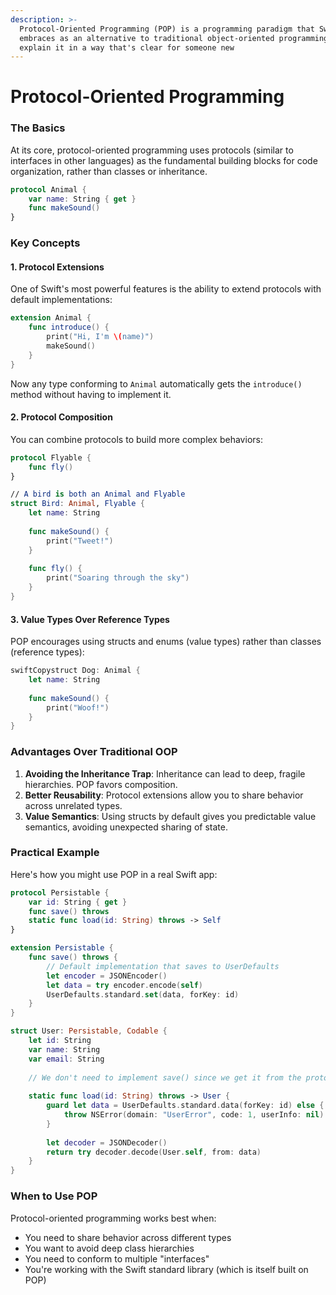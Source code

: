 ```yaml
---
description: >-
  Protocol-Oriented Programming (POP) is a programming paradigm that Swift
  embraces as an alternative to traditional object-oriented programming. Let me
  explain it in a way that's clear for someone new
---
```


# Protocol-Oriented Programming

### The Basics

At its core, protocol-oriented programming uses protocols (similar to interfaces in other languages) as the fundamental building blocks for code organization, rather than classes or inheritance.

```swift
protocol Animal {
    var name: String { get }
    func makeSound()
}
```

### Key Concepts

#### 1. Protocol Extensions

One of Swift's most powerful features is the ability to extend protocols with default implementations:

```swift
extension Animal {
    func introduce() {
        print("Hi, I'm \(name)")
        makeSound()
    }
}
```

Now any type conforming to `Animal` automatically gets the `introduce()` method without having to implement it.

#### 2. Protocol Composition

You can combine protocols to build more complex behaviors:

```swift
protocol Flyable {
    func fly()
}

// A bird is both an Animal and Flyable
struct Bird: Animal, Flyable {
    let name: String
    
    func makeSound() {
        print("Tweet!")
    }
    
    func fly() {
        print("Soaring through the sky")
    }
}
```

#### 3. Value Types Over Reference Types

POP encourages using structs and enums (value types) rather than classes (reference types):

```swift
swiftCopystruct Dog: Animal {
    let name: String
    
    func makeSound() {
        print("Woof!")
    }
}
```

### Advantages Over Traditional OOP

1. **Avoiding the Inheritance Trap**: Inheritance can lead to deep, fragile hierarchies. POP favors composition.
2. **Better Reusability**: Protocol extensions allow you to share behavior across unrelated types.
3. **Value Semantics**: Using structs by default gives you predictable value semantics, avoiding unexpected sharing of state.

### Practical Example

Here's how you might use POP in a real Swift app:

```swift
protocol Persistable {
    var id: String { get }
    func save() throws
    static func load(id: String) throws -> Self
}

extension Persistable {
    func save() throws {
        // Default implementation that saves to UserDefaults
        let encoder = JSONEncoder()
        let data = try encoder.encode(self)
        UserDefaults.standard.set(data, forKey: id)
    }
}

struct User: Persistable, Codable {
    let id: String
    var name: String
    var email: String
    
    // We don't need to implement save() since we get it from the protocol extension
    
    static func load(id: String) throws -> User {
        guard let data = UserDefaults.standard.data(forKey: id) else {
            throw NSError(domain: "UserError", code: 1, userInfo: nil)
        }
        
        let decoder = JSONDecoder()
        return try decoder.decode(User.self, from: data)
    }
}
```

### When to Use POP

Protocol-oriented programming works best when:

* You need to share behavior across different types
* You want to avoid deep class hierarchies
* You need to conform to multiple "interfaces"
* You're working with the Swift standard library (which is itself built on POP)
